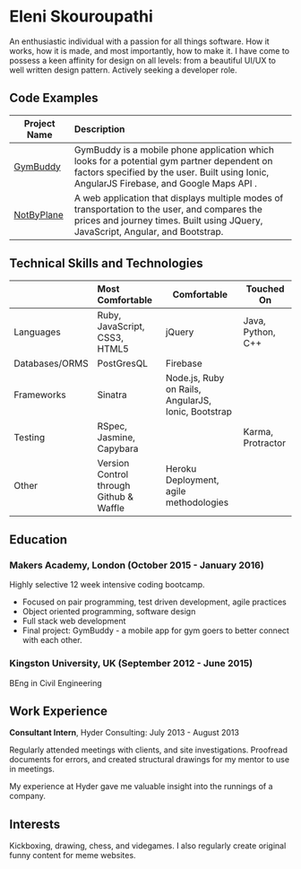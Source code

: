 # Eleni Skouroupathi

An enthusiastic individual with a passion for all things software. How it works, how it is made, and most importantly, how to make it. I have come to possess a keen affinity for design on all levels: from a beautiful UI/UX to well written design pattern. Actively seeking a developer role.

## Code Examples

| Project Name | Description  |
| ------------ |:------------ |
| [GymBuddy](https://github.com/ChukaEbi/GymBuddy)| GymBuddy is a mobile phone application which looks for a potential gym partner dependent on factors specified by the user. Built using Ionic, AngularJS Firebase, and Google Maps API .|
| [NotByPlane](https://github.com/EleniSkouroupathi/not-by-plane)| A web application that displays multiple modes of transportation to the user, and compares the prices and journey times. Built using JQuery, JavaScript, Angular, and Bootstrap. |

## Technical Skills and Technologies

|               | Most Comfortable             | Comfortable | Touched On       |
| ------------- |:---------------------------- | ----------- | ---------------  |
| Languages     | Ruby, JavaScript, CSS3, HTML5| jQuery      | Java, Python, C++|
| Databases/ORMS| PostGresQL                   | Firebase    |                  |
| Frameworks    | Sinatra                      | Node.js, Ruby on Rails, AngularJS, Ionic, Bootstrap|            |
| Testing       | RSpec, Jasmine, Capybara         |           | Karma, Protractor|
| Other         | Version Control through Github & Waffle        | Heroku Deployment, agile methodologies     |            |

## Education

### Makers Academy, London (October 2015 - January 2016)

Highly selective 12 week intensive coding bootcamp.

* Focused on pair programming, test driven development, agile practices
* Object oriented programming, software design
* Full stack web development
* Final project: GymBuddy - a mobile app for gym goers to better connect with each other.

### Kingston University, UK (September 2012 - June 2015)

BEng in Civil Engineering

## Work Experience

**Consultant Intern**, Hyder Consulting: July 2013 - August 2013

Regularly attended meetings with clients, and site investigations. Proofread documents for errors, and created structural drawings for my mentor to use in meetings.

My experience at Hyder gave me valuable insight into the runnings of a company.

## Interests

Kickboxing, drawing, chess, and videgames. I also regularly create original funny content for meme websites.
